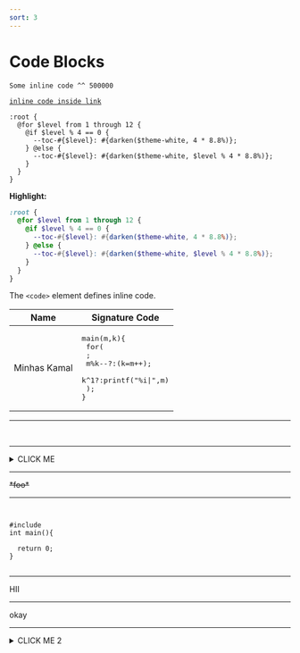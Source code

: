 ```yaml
---
sort: 3
---
```


# Code Blocks

`Some inline code ^^ 500000`

[`inline code inside link`](./)

```
:root {
  @for $level from 1 through 12 {
    @if $level % 4 == 0 {
      --toc-#{$level}: #{darken($theme-white, 4 * 8.8%)};
    } @else {
      --toc-#{$level}: #{darken($theme-white, $level % 4 * 8.8%)};
    }
  }
}
```

**Highlight:**

```scss
:root {
  @for $level from 1 through 12 {
    @if $level % 4 == 0 {
      --toc-#{$level}: #{darken($theme-white, 4 * 8.8%)};
    } @else {
      --toc-#{$level}: #{darken($theme-white, $level % 4 * 8.8%)};
    }
  }
}
```



The <code>&lt;code&gt;</code> element defines inline code.





| Name | Signature Code                 |
|------|--------------------------------|
| Minhas Kamal | <pre>main(m,k){<br>  for(<br>    ;<br>    m%k--?:(k=m++);<br>    k^1?:printf("%i\|",m)<br>  );<br>}</pre> |





---

<br>

---




<details><summary>CLICK ME</summary>

<p>


#### We can hide anything, even code!

```ruby

  puts "Hello World"

```


</p>

</details>






---


<del>
*foo*
</del>


---


<pre language="c"><code>

#include<stdio.h>
int main(){

  return 0;
}

</code></pre>


---

<div id="demo">

  HII 

</div>



---


<script type="text/javascript">
// JavaScript example

document.getElementById("demo").innerHTML = "Hello JavaScript!";
</script>
okay



----




<details><summary>CLICK ME 2</summary>

<pre language="haskell"><code>
import Text.HTML.TagSoup

main :: IO ()
main = print $ parseTags tags
</code></pre>

</details>
